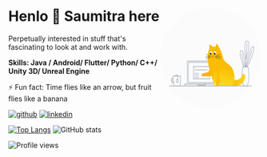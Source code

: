
# Henlo 👋 Saumitra here <img src="https://github.com/saumitrasapre/saumitrasapre/blob/main/code_cat.gif" align="right" height = 200 width = 200 style="border-radius:50%"/>
Perpetually interested in stuff that's fascinating to look at and work with.

**Skills: Java / Android/ Flutter/ Python/ C++/ Unity 3D/ Unreal Engine**     

⚡ Fun fact: Time flies like an arrow, but fruit flies like a banana 


[<img src='https://cdn.jsdelivr.net/npm/simple-icons@3.0.1/icons/github.svg' alt='github' height='40'>](https://github.com/saumitrasapre)  [<img src='https://cdn.jsdelivr.net/npm/simple-icons@3.0.1/icons/linkedin.svg' alt='linkedin' height='40'>](https://www.linkedin.com/in/saumitra-sapre-4209b6190/)
  
[![Top Langs](https://github-readme-stats.vercel.app/api/top-langs/?username=saumitrasapre&exclude_repo=Augmented-Reality,anuraghazra.github.io)](https://github.com/anuraghazra/github-readme-stats)     ![GitHub stats](https://github-readme-stats.vercel.app/api?username=saumitrasapre&&show_icons=true5)  

![Profile views](https://gpvc.arturio.dev/saumitrasapre)  

